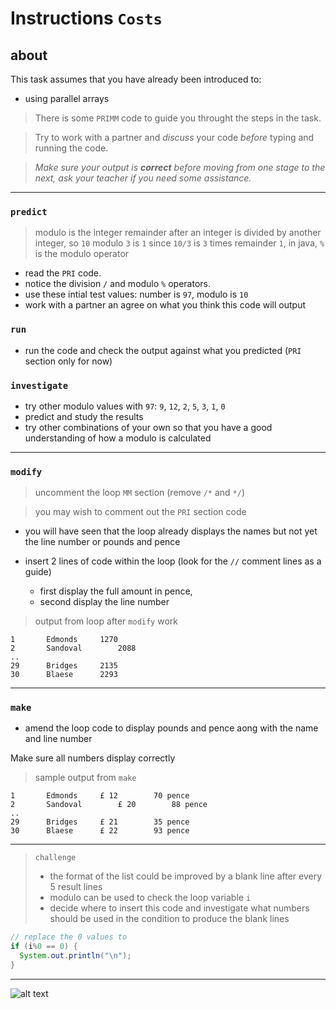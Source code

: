 # Instructions `Costs`

## about
This task assumes that you have already been introduced to:
* using parallel arrays

> There is some `PRIMM` code to guide you throught the steps in the task. 

> Try to work with a partner and _discuss_ your code _before_ typing and running the code.

> _Make sure your output is **correct** before moving from one stage to the next, ask your teacher if you need some assistance._

---

### `predict`

> modulo is the integer remainder after an integer is divided by another integer, so `10` modulo `3` is `1` since `10/3` is `3` times remainder `1`, in java, `%` is the modulo operator

* read the `PRI` code.
* notice the division `/` and modulo `%` operators.
* use these intial test values: number is `97`, modulo is `10`
* work with a partner an agree on what you think this code will output

### `run`

* run the code and check the output against what you predicted (`PRI` section only for now)

### `investigate`

* try other modulo values with `97`: `9`, `12`, `2`, `5`, `3`, `1`, `0`
* predict and study the results
* try other combinations of your own so that you have a good understanding of how a modulo is calculated


---
### `modify`

> uncomment the loop `MM` section (remove `/*` and `*/`)

> you may wish to comment out the `PRI` section code

* you will have seen that the loop already displays the names but not yet the line number or pounds and pence

* insert 2 lines of code within the loop (look for the `//` comment lines as a guide)
  * first display the full amount in pence, 
  * second display the line number

> output from loop after `modify` work

```
1       Edmonds     1270
2       Sandoval        2088
..
29      Bridges     2135
30      Blaese      2293
```
---

### `make`

* amend the loop code to display pounds and pence aong with the name and line number

Make sure all numbers display correctly

> sample output from `make`

```
1       Edmonds     £ 12        70 pence
2       Sandoval        £ 20        88 pence
..
29      Bridges     £ 21        35 pence
30      Blaese      £ 22        93 pence
```

---

> `challenge` 
> * the format of the list could be improved by a blank line after every 5 result lines
> * modulo can be used to check the loop variable `i`
> * decide where to insert this code and investigate what numbers should be used in the condition to produce the blank lines

```java
// replace the 0 values to 
if (i%0 == 0) {
  System.out.println("\n");
}
```
---

  ![alt text](assets/logo.png)
  
  
